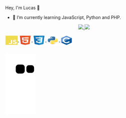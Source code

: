 Hey, I'm Lucas 🐧

- 🌱 I’m currently learning JavaScript, Python and PHP.

<div align="center">
  <a href="https://github.com/lucasbezerraprg">
  <img height="160em" src="https://github-readme-stats.vercel.app/api?username=lucasbezerraprg&show_icons=true&theme=midnight-purple" />
  <img height="160em" src="https://github-readme-stats.vercel.app/api/top-langs/?username=lucasbezerraprg&layout=compact&langs_count=8&theme=midnight-purple"/>
</div>
   
 

<div style="display: inline_block"><br>
  <img align="center" alt="JS" height="30" width="40" src="https://raw.githubusercontent.com/devicons/devicon/master/icons/javascript/javascript-plain.svg">
  
  <img align="center" alt="HTML" height="30" width="40" src="https://raw.githubusercontent.com/devicons/devicon/master/icons/html5/html5-original.svg">
  <img align="center" alt="CSS" height="30" width="40" src="https://raw.githubusercontent.com/devicons/devicon/master/icons/css3/css3-original.svg">
  <img align="center" alt="PYTHON" height="30" width="40" src="https://raw.githubusercontent.com/devicons/devicon/master/icons/python/python-original.svg">
  <img align="center" alt="C" height="30" width="40" src="https://raw.githubusercontent.com/devicons/devicon/master/icons/c/c-original.svg">
</div>
  
  ##
 

![Snake animation](https://github.com/lucasbezerraprg/lucasbezerraprg/blob/output/github-contribution-grid-snake.svg)

